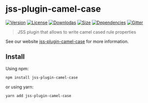 # jss-plugin-camel-case

[![Version](https://img.shields.io/npm/v/jss-plugin-camel-case.svg?style=flat)](https://npmjs.org/package/jss-plugin-camel-case)
[![License](https://img.shields.io/npm/l/jss-plugin-camel-case.svg?style=flat)](https://github.com/cssinjs/jss/blob/master/LICENSE)
[![Downlodas](https://img.shields.io/npm/dm/jss-plugin-camel-case.svg?style=flat)](https://npmjs.org/package/jss-plugin-camel-case)
[![Size](https://img.shields.io/bundlephobia/minzip/jss-plugin-camel-case.svg?style=flat)](https://npmjs.org/package/jss-plugin-camel-case)
[![Dependencies](https://img.shields.io/david/cssinjs/jss.svg?path=packages%2Fjss-plugin-camel-case&style=flat)](https://npmjs.org/package/jss-plugin-camel-case)
[![Gitter](https://badges.gitter.im/JoinChat.svg)](https://gitter.im/cssinjs/lobby)

> JSS plugin that allows to write camel cased rule properties

See our website [jss-plugin-camel-case](https://cssinjs.org/jss-plugin-camel-case?v=v10.0.0-alpha.16) for more information.

## Install

Using npm:

```sh
npm install jss-plugin-camel-case
```

or using yarn:

```sh
yarn add jss-plugin-camel-case
```
